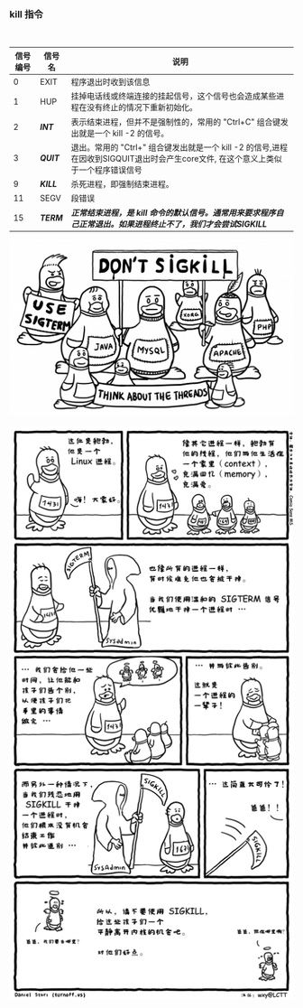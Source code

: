 ### kill 指令

​	

| 信号编号 | 信号名     | 说明                                                         |
| -------- | ---------- | ------------------------------------------------------------ |
| 0        | EXIT       | 程序退出时收到该信息                                         |
| 1        | HUP        | 挂掉电话线或终端连接的挂起信号，这个信号也会造成某些进程在没有终止的情况下重新初始化。 |
| 2        | ***INT***  | 表示结束进程，但并不是强制性的，常用的 "Ctrl+C" 组合键发出就是一个 kill -2 的信号。 |
| 3        | ***QUIT*** | 退出。常用的 "Ctrl+\" 组合键发出就是一个 kill -2 的信号,进程在因收到SIGQUIT退出时会产生core文件, 在这个意义上类似于一个程序错误信号 |
| 9        | ***KILL*** | 杀死进程，即强制结束进程。                                   |
| 11       | SEGV       | 段错误                                                       |
| 15       | ***TERM*** | ***正常结束进程，是 kill 命令的默认信号。通常用来要求程序自己正常退出。如果进程终止不了，我们才会尝试SIGKILL*** |

![](../../IMG/KILL.png)

![](../../IMG/SIGTERM.png)